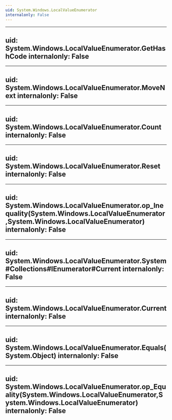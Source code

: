 ```yaml
---
uid: System.Windows.LocalValueEnumerator
internalonly: False
---
```


---
uid: System.Windows.LocalValueEnumerator.GetHashCode
internalonly: False
---

---
uid: System.Windows.LocalValueEnumerator.MoveNext
internalonly: False
---

---
uid: System.Windows.LocalValueEnumerator.Count
internalonly: False
---

---
uid: System.Windows.LocalValueEnumerator.Reset
internalonly: False
---

---
uid: System.Windows.LocalValueEnumerator.op_Inequality(System.Windows.LocalValueEnumerator,System.Windows.LocalValueEnumerator)
internalonly: False
---

---
uid: System.Windows.LocalValueEnumerator.System#Collections#IEnumerator#Current
internalonly: False
---

---
uid: System.Windows.LocalValueEnumerator.Current
internalonly: False
---

---
uid: System.Windows.LocalValueEnumerator.Equals(System.Object)
internalonly: False
---

---
uid: System.Windows.LocalValueEnumerator.op_Equality(System.Windows.LocalValueEnumerator,System.Windows.LocalValueEnumerator)
internalonly: False
---
